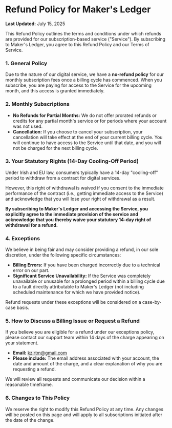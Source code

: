 # Refund Policy for Maker's Ledger

**Last Updated:** July 15, 2025

This Refund Policy outlines the terms and conditions under which refunds are provided for our subscription-based service ("Service"). By subscribing to Maker's Ledger, you agree to this Refund Policy and our Terms of Service.

### 1. General Policy

Due to the nature of our digital service, we have a **no-refund policy** for our monthly subscription fees once a billing cycle has commenced. When you subscribe, you are paying for access to the Service for the upcoming month, and this access is granted immediately.

### 2. Monthly Subscriptions

* **No Refunds for Partial Months:** We do not offer prorated refunds or credits for any partial month's service or for periods where your account was not used.
* **Cancellation:** If you choose to cancel your subscription, your cancellation will take effect at the end of your current billing cycle. You will continue to have access to the Service until that date, and you will not be charged for the next billing cycle.

### 3. Your Statutory Rights (14-Day Cooling-Off Period)

Under Irish and EU law, consumers typically have a 14-day "cooling-off" period to withdraw from a contract for digital services.

However, this right of withdrawal is waived if you consent to the immediate performance of the contract (i.e., getting immediate access to the Service) and acknowledge that you will lose your right of withdrawal as a result.

**By subscribing to Maker's Ledger and accessing the Service, you explicitly agree to the immediate provision of the service and acknowledge that you thereby waive your statutory 14-day right of withdrawal for a refund.**

### 4. Exceptions

We believe in being fair and may consider providing a refund, in our sole discretion, under the following specific circumstances:

* **Billing Errors:** If you have been charged incorrectly due to a technical error on our part.
* **Significant Service Unavailability:** If the Service was completely unavailable or unusable for a prolonged period within a billing cycle due to a fault directly attributable to Maker's Ledger (not including scheduled maintenance for which we have provided notice).

Refund requests under these exceptions will be considered on a case-by-case basis.

### 5. How to Discuss a Billing Issue or Request a Refund

If you believe you are eligible for a refund under our exceptions policy, please contact our support team within 14 days of the charge appearing on your statement.

* **Email:** kzirtm@gmail.com
* **Please include:** The email address associated with your account, the date and amount of the charge, and a clear explanation of why you are requesting a refund.

We will review all requests and communicate our decision within a reasonable timeframe.

### 6. Changes to This Policy

We reserve the right to modify this Refund Policy at any time. Any changes will be posted on this page and will apply to all subscriptions initiated after the date of the change.